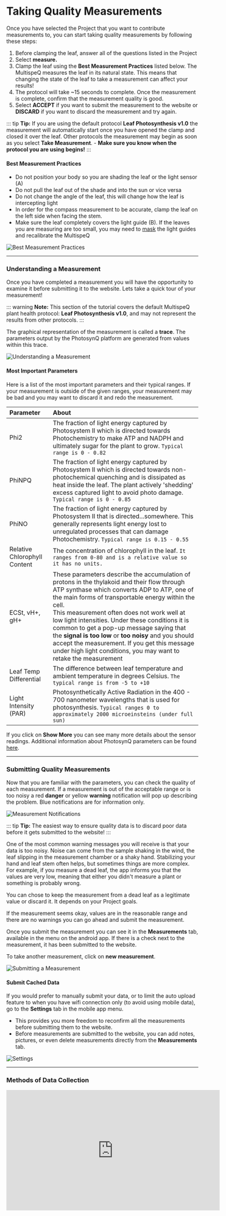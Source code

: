 # Taking Quality Measurements

Once you have selected the Project that you want to contribute measurements to, you can start taking quality measurements by following these steps:

1. Before clamping the leaf, answer all of the questions listed in the Project
2. Select **measure.**
3. Clamp the leaf using the **Best Measurement Practices** listed below. The MultispeQ measures the leaf in its natural state. This means that changing the state of the leaf to take a measurement can affect your results!
4. The protocol will take ~15 seconds to complete. Once the measurement is complete, confirm that the measurement quality is good.
5. Select **ACCEPT** if you want to submit the measurement to the website or **DISCARD** if you want to discard the measurement and try again.

::: tip
**Tip:** If you are using the default protocol **Leaf Photosynthesis v1.0** the measurement will automatically start once you have opened the clamp and closed it over the leaf. Other protocols the measurement may begin as soon as you select **Take Measurement**. - **Make sure you know when the protocol you are using begins!**
:::

#### Best Measurement Practices

   - Do not position your body so you are shading the leaf or the light sensor (A)
   - Do not pull the leaf out of the shade and into the sun or vice versa
   - Do not change the angle of the leaf, this will change how the leaf is intercepting light
   - In order for the compass measurement to be accurate, clamp the leaf on the left side when facing the stem.
   - Make sure the leaf completely covers the light guide (B). If the leaves you are measuring are too small, you may need to [mask](https://photosynqprod.s3.amazonaws.com/files/specialfeatures/measuring-small-leaves.pdf) the light guides and recalibrate the MultispeQ

![Best Measurement Practices](./images/data-collection-clamp-leaf.jpg)

***

### Understanding a Measurement

Once you have completed a measurement you will have the opportunity to examine it before submitting it to the website. Lets take a quick tour of your measurement!

::: warning
**Note:** This section of the tutorial covers the default MultispeQ plant health protocol: **Leaf Photosynthesis v1.0**, and may not represent the results from other protocols.
:::

The graphical representation of the measurement is called a **trace**. The parameters output by the PhotosynQ platform are generated from values within this trace.

![Understanding a Measurement](./images/data-collection-results.jpg)

#### Most Important Parameters

Here is a list of the most important parameters and their typical ranges. If your measurement is outside of the given ranges, your measurement may be bad and you may want to discard it and redo the measurement.

|   Parameter  | About |
| :----------- | :-------------------------------------------- |
| Phi2 | The fraction of light energy captured by Photosystem II which is directed towards Photochemistry to make ATP and NADPH and ultimately sugar for the plant to grow. `Typical range is 0 - 0.82` |
| PhiNPQ | The fraction of light energy captured by Photosystem II which is directed towards non-photochemical quenching and is dissipated as heat inside the leaf. The plant actively 'shedding' excess captured light to avoid photo damage. `Typical range is 0 - 0.85` |
| PhiNO | The fraction of light energy captured by Photosystem II that is directed...somewhere. This generally represents light energy lost to unregulated processes that can damage Photochemistry. `Typical range is 0.15 - 0.55` |
| Relative Chlorophyll Content | The concentration of chlorophyll in the leaf. `It ranges from 0-80 and is a relative value so it has no units.` |
| ECSt, vH+, gH+ | These parameters describe the accumulation of protons in the thylakoid and their flow through ATP synthase which converts ADP to ATP, one of the main forms of transportable energy within the cell. <br>This measurement often does not work well at low light intensities. Under these conditions it is common to get a pop-up message saying that the **signal is too low** or **too noisy** and you should accept the measurement. If you get this message under high light conditions, you may want to retake the measurement |
| Leaf Temp Differential | The difference between leaf temperature and ambient temperature in degrees Celsius. `The typical range is from -5 to +10` |
| Light Intensity (PAR) | Photosynthetically Active Radiation in the 400 - 700 nanometer wavelengths that is used for photosynthesis. `Typical ranges 0 to approximately 2000 microeinsteins (under full sun)` |

If you click on **Show More** you can see many more details about the sensor readings. Additional information about PhotosynQ parameters can be found [here](instruments/what-does-the-multispeq-measure.md).

***

### Submitting Quality Measurements

Now that you are familiar with the parameters, you can check the quality of each measurement. If a measurement is out of the acceptable range or is too noisy a red **danger** or yellow **warning** notification will pop up describing the problem. Blue notifications are for information only.

![Measurement Notifications](./images/data-collection-measurement-notification.jpg)

::: tip
**Tip:** The easiest way to ensure quality data is to discard poor data before it gets submitted to the website!
:::

One of the most common warning messages you will receive is that your data is too noisy. Noise can come from the sample shaking in the wind, the leaf slipping in the measurement chamber or a shaky hand. Stabilizing your hand and leaf stem often helps, but sometimes things are more complex. For example, if you measure a dead leaf, the app informs you that the values are very low, meaning that either you didn't measure a plant or something is probably wrong.

You can chose to keep the measurement from a dead leaf as a legitimate value or discard it. It depends on your Project goals.

If the measurement seems okay, values are in the reasonable range and there are no warnings you can go ahead and submit the measurement.

Once you submit the measurement you can see it in the **Measurements** tab, available in the menu on the android app. If there is a check next to the measurement, it has been submitted to the website.

To take another measurement, click on **new measurement**.

![Submitting a Measurement](./images/data-collection-submit-measurement.jpg)

#### Submit Cached Data

If you would prefer to manually submit your data, or to limit the auto upload feature to when you have wifi connection only (to avoid using mobile data), go to the **Settings** tab in the mobile app menu.

- This provides you more freedom to reconfirm all the measurements before submitting them to the website.
- Before measurements are submitted to the website, you can add notes, pictures, or even delete measurements directly from the **Measurements** tab.

![Settings](./images/data-collection-settings-notes.jpg)

***

### Methods of Data Collection

<iframe width="560" height="315" src="https://www.youtube.com/embed/4ylOPRLrS-s" frameborder="0" allowfullscreen></iframe>
